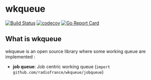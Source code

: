 # wkqueue

[![Build Status](https://travis-ci.org/radiofrance/wkqueue.svg?branch=master)](https://travis-ci.org/radiofrance/wkqueue)
[![codecov](https://codecov.io/gh/radiofrance/wkqueue/branch/master/graph/badge.svg)](https://codecov.io/gh/radiofrance/wkqueue)
[![Go Report Card](https://goreportcard.com/badge/github.com/radiofrance/wkqueue)](https://goreportcard.com/report/github.com/radiofrance/wkqueue)

## What is wkqueue

wkqueue is an open source library where some working queue are implemented :
 - **job queue**: Job centric working queue (`import github.com/radiofrance/wkqueue/jobqueue`)
